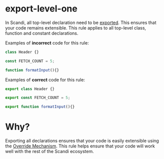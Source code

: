 # export-level-one
In Scandi, all top-level declaration need to be [exported](https://javascript.info/import-export). This ensures that
 your code remains extensible. This rule applies to all top-level class, function and constant declarations.

Examples of **incorrect** code for this rule:

```js
class Header {}

const FETCH_COUNT = 5;

function formatInput(){}
```

Examples of **correct** code for this rule:

```js
export class Header {}

export const FETCH_COUNT = 5;

export function formatInput(){}
```

# Why?
Exporting all declarations ensures that your code is easily extensible using the
[Override Mechanism](https://docs.scandipwa.com/developing-with-scandi/override-mechanism). This rule helps ensure
 that your code will work well with the rest of the Scandi ecosystem.
